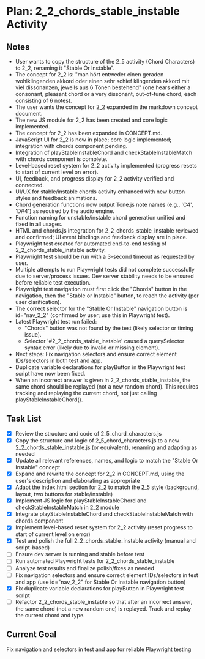 # Plan: 2_2_chords_stable_instable Activity

## Notes
- User wants to copy the structure of the 2_5 activity (Chord Characters) to 2_2, renaming it "Stable Or Instable".
- The concept for 2_2 is: "man hört entweder einen geraden wohlklingenden akkord oder einen sehr schief klingenden akkord mit viel dissonanzen, jeweils aus 6 Tönen bestehend" (one hears either a consonant, pleasant chord or a very dissonant, out-of-tune chord, each consisting of 6 notes).
- The user wants the concept for 2_2 expanded in the markdown concept document.
- The new JS module for 2_2 has been created and core logic implemented.
- The concept for 2_2 has been expanded in CONCEPT.md.
- JavaScript UI for 2_2 is now in place; core logic implemented; integration with chords component pending.
- Integration of playStableInstableChord and checkStableInstableMatch with chords component is complete.
- Level-based reset system for 2_2 activity implemented (progress resets to start of current level on error).
- UI, feedback, and progress display for 2_2 activity verified and connected.
- UI/UX for stable/instable chords activity enhanced with new button styles and feedback animations.
- Chord generation functions now output Tone.js note names (e.g., 'C4', 'D#4') as required by the audio engine.
- Function naming for unstable/instable chord generation unified and fixed in all usages.
- HTML and chords.js integration for 2_2_chords_stable_instable reviewed and confirmed; UI event bindings and feedback display are in place.
- Playwright test created for automated end-to-end testing of 2_2_chords_stable_instable activity.
- Playwright test should be run with a 3-second timeout as requested by user.
- Multiple attempts to run Playwright tests did not complete successfully due to server/process issues. Dev server stability needs to be ensured before reliable test execution.
- Playwright test navigation must first click the "Chords" button in the navigation, then the "Stable or Instable" button, to reach the activity (per user clarification).
- The correct selector for the "Stable Or Instable" navigation button is id="nav_2_2" (confirmed by user; use this in Playwright test).
- Latest Playwright test run failed:
  - "Chords" button was not found by the test (likely selector or timing issue).
  - Selector '#2_2_chords_stable_instable' caused a querySelector syntax error (likely due to invalid or missing element).
- Next steps: Fix navigation selectors and ensure correct element IDs/selectors in both test and app.
- Duplicate variable declarations for playButton in the Playwright test script have now been fixed.
- When an incorrect answer is given in 2_2_chords_stable_instable, the same chord should be replayed (not a new random chord). This requires tracking and replaying the current chord, not just calling playStableInstableChord().

## Task List
- [x] Review the structure and code of 2_5_chord_characters.js
- [x] Copy the structure and logic of 2_5_chord_characters.js to a new 2_2_chords_stable_instable.js (or equivalent), renaming and adapting as needed
- [x] Update all relevant references, names, and logic to match the "Stable Or Instable" concept
- [x] Expand and rewrite the concept for 2_2 in CONCEPT.md, using the user's description and elaborating as appropriate
- [x] Adapt the index.html section for 2_2 to match the 2_5 style (background, layout, two buttons for stable/instable)
- [x] Implement JS logic for playStableInstableChord and checkStableInstableMatch in 2_2 module
- [x] Integrate playStableInstableChord and checkStableInstableMatch with chords component
- [x] Implement level-based reset system for 2_2 activity (reset progress to start of current level on error)
- [x] Test and polish the full 2_2_chords_stable_instable activity (manual and script-based)
- [ ] Ensure dev server is running and stable before test
- [ ] Run automated Playwright tests for 2_2_chords_stable_instable
- [ ] Analyze test results and finalize polish/fixes as needed
- [ ] Fix navigation selectors and ensure correct element IDs/selectors in test and app (use id="nav_2_2" for Stable Or Instable navigation button)
- [x] Fix duplicate variable declarations for playButton in Playwright test script
- [ ] Refactor 2_2_chords_stable_instable so that after an incorrect answer, the same chord (not a new random one) is replayed. Track and replay the current chord and type.

## Current Goal
Fix navigation and selectors in test and app for reliable Playwright testing